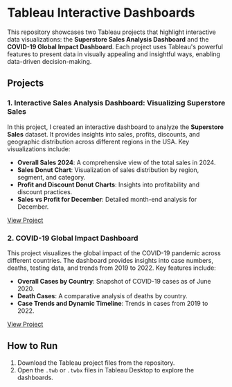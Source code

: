 # Tableau Interactive Dashboards

This repository showcases two Tableau projects that highlight interactive data visualizations: the **Superstore Sales Analysis Dashboard** and the **COVID-19 Global Impact Dashboard**. Each project uses Tableau's powerful features to present data in visually appealing and insightful ways, enabling data-driven decision-making.

## Projects

### 1. Interactive Sales Analysis Dashboard: Visualizing Superstore Sales

In this project, I created an interactive dashboard to analyze the **Superstore Sales** dataset. It provides insights into sales, profits, discounts, and geographic distribution across different regions in the USA. Key visualizations include:

- **Overall Sales 2024**: A comprehensive view of the total sales in 2024.
- **Sales Donut Chart**: Visualization of sales distribution by region, segment, and category.
- **Profit and Discount Donut Charts**: Insights into profitability and discount practices.
- **Sales vs Profit for December**: Detailed month-end analysis for December.

[View Project](https://public.tableau.com/app/profile/sujal.bochkar/viz/SalesDashboard_17272013517100/Dashboard1)

### 2. COVID-19 Global Impact Dashboard

This project visualizes the global impact of the COVID-19 pandemic across different countries. The dashboard provides insights into case numbers, deaths, testing data, and trends from 2019 to 2022. Key features include:

- **Overall Cases by Country**: Snapshot of COVID-19 cases as of June 2020.
- **Death Cases**: A comparative analysis of deaths by country.
- **Case Trends and Dynamic Timeline**: Trends in cases from 2019 to 2022.

[View Project](https://public.tableau.com/app/profile/sujal.bochkar/viz/Book1_17272006823840/Dashboard1)

## How to Run

1. Download the Tableau project files from the repository.
2. Open the `.twb` or `.twbx` files in Tableau Desktop to explore the dashboards.
